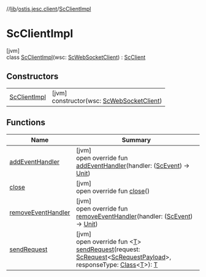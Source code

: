 //[lib](../../../index.md)/[ostis.jesc.client](../index.md)/[ScClientImpl](index.md)

# ScClientImpl

[jvm]\
class [ScClientImpl](index.md)(wsc: [ScWebSocketClient](../../ostis.jesc.client.ws/-sc-web-socket-client/index.md)) : [ScClient](../-sc-client/index.md)

## Constructors

| | |
|---|---|
| [ScClientImpl](-sc-client-impl.md) | [jvm]<br>constructor(wsc: [ScWebSocketClient](../../ostis.jesc.client.ws/-sc-web-socket-client/index.md)) |

## Functions

| Name | Summary |
|---|---|
| [addEventHandler](add-event-handler.md) | [jvm]<br>open override fun [addEventHandler](add-event-handler.md)(handler: ([ScEvent](../../ostis.jesc.client.model.event/-sc-event/index.md)) -&gt; [Unit](https://kotlinlang.org/api/latest/jvm/stdlib/kotlin/-unit/index.html)) |
| [close](close.md) | [jvm]<br>open override fun [close](close.md)() |
| [removeEventHandler](remove-event-handler.md) | [jvm]<br>open override fun [removeEventHandler](remove-event-handler.md)(handler: ([ScEvent](../../ostis.jesc.client.model.event/-sc-event/index.md)) -&gt; [Unit](https://kotlinlang.org/api/latest/jvm/stdlib/kotlin/-unit/index.html)) |
| [sendRequest](send-request.md) | [jvm]<br>open override fun &lt;[T](send-request.md)&gt; [sendRequest](send-request.md)(request: [ScRequest](../../ostis.jesc.client.model.request/-sc-request/index.md)&lt;[ScRequestPayload](../../ostis.jesc.client.model.request.payload/-sc-request-payload/index.md)&gt;, responseType: [Class](https://docs.oracle.com/javase/8/docs/api/java/lang/Class.html)&lt;[T](send-request.md)&gt;): [T](send-request.md) |
